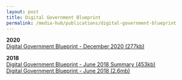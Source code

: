 ```yaml
---
layout: post
title: Digital Government Blueprint
permalink: /media-hub/publications/digital-government-blueprint
---
```

**2020**<br>
<a href="/files/publications/dgb-public-document_30dec20.pdf" target="blank">Digital Government Blueprint - December 2020 (277kb)</a>

**2018**<br>
<a href="/files/publications/dgb-summary-june2018.pdf" target="_blank">Digital Government Blueprint - June 2018 Summary (453kb)</a><br>
<a href="/files/publications/dgb-booklet-june2018.pdf" target="_blank">Digital Government Blueprint - June 2018 (2.6mb)</a>